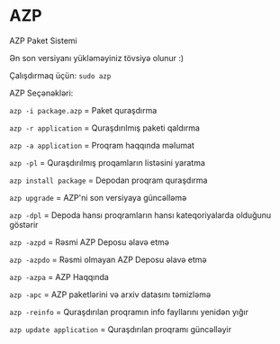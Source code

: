 # AZP
AZP Paket Sistemi

Ən son versiyanı yükləməyiniz tövsiyə olunur :)

Çalışdırmaq üçün:
`sudo azp`



AZP Seçənəkləri:

 `azp -i package.azp` = Paket quraşdırma
 
 `azp -r application` = Quraşdırılmış paketi qaldırma
 
 `azp -a application` = Proqram haqqında məlumat
 
 `azp -pl` = Quraşdırılmış proqamların listəsini yaratma
 
 `azp install package` = Depodan proqram quraşdırma
 
 `azp upgrade` = AZP'ni son versiyaya güncəlləmə
 
 `azp -dpl` = Depoda hansı proqramların hansı kateqoriyalarda olduğunu göstərir
 
 `azp -azpd` = Rəsmi AZP Deposu əlavə etmə
 
 `azp -azpdo` = Rəsmi olmayan AZP Deposu əlavə etmə
 
 `azp -azpa` = AZP Haqqında
 
 `azp -apc` = AZP paketlərini və arxiv datasını təmizləmə
 
 `azp -reinfo` = Quraşdırılan proqramın info fayllarını yenidən yığır
 
 `azp update application` = Quraşdırılan proqramı güncəlləyir
